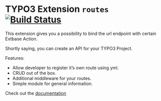 # TYPO3 Extension ``routes`` [![Build Status](https://travis-ci.org/Lacr1ma/routes.svg?branch=master)](https://travis-ci.org/Lacr1ma/routes)

This extension gives you a possibility to bind the url endpoint with certain Extbase Action.

Shortly saying, you can create an API for your TYPO3 Project.

Features:
* Allow developer to register it’s own route using yml.
* CRUD out of the box.
* Additional middleware for your routes.
* Simple module for general information.

Check out the [documentation](https://docs.typo3.org/p/lms/routes/master/en-us/)
